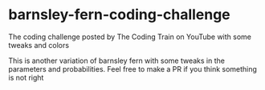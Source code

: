 # barnsley-fern-coding-challenge
The coding challenge posted by The Coding Train on YouTube with some tweaks and colors

This is another variation of barnsley fern with some tweaks in the parameters and probabilities. Feel free to make a PR if you think something is not right
